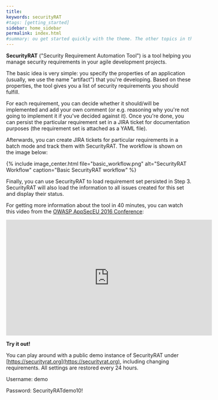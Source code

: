 ```yaml
---
title: 
keywords: securityRAT
#tags: [getting_started]
sidebar: home_sidebar
permalink: index.html
#summary: ou get started quickly with the theme. The other topics in this help provide additional information and detail about working with other aspects of this theme and Jekyll.
---
```

**SecurityRAT** ("Security Requirement Automation Tool") is a tool helping you manage security requirements in your agile development projects.

The basic idea is very simple: you specify the properties of an application (usually, we use the name "artifact") that you're developing. Based on these properties, the tool gives you a list of security requirements you should fulfill. 

For each requirement, you can decide whether it should/will be implemented and add your own comment (or e.g. reasoning why you're not going to implement it if you've decided against it). Once you're done, you can persist the particular requirement set in a JIRA ticket for documentation purposes (the requirement set is attached as a YAML file). 

Afterwards, you can create JIRA tickets for particular requirements in a batch mode and track them with SecurityRAT. The workflow is shown on the image below:

{% include image_center.html file="basic_workflow.png" alt="SecurityRAT Workflow" caption="Basic SecurityRAT workflow" %}

Finally, you can use SecurityRAT to load requirement set persisted in Step 3. SecurityRAT will also load the information to all issues created for this set and display their status. 

For getting more information about the tool in 40 minutes, you can watch this video from the [OWASP AppSecEU 2016 Conference](https://appseceurope2016.sched.org/event/6XQ5/addressing-security-requirements-in-development-projects):

<center><iframe width="560" height="315" src="https://www.youtube.com/embed/6N__PgMSfYU" frameborder="0" allowfullscreen></iframe></center>


**Try it out!**

You can play around with a public demo instance of SecurityRAT under [https://securityrat.org](https://securityrat.org), including changing requirements. All settings are restored every 24 hours. 



Username: demo

Password: SecurityRATdemo10!

